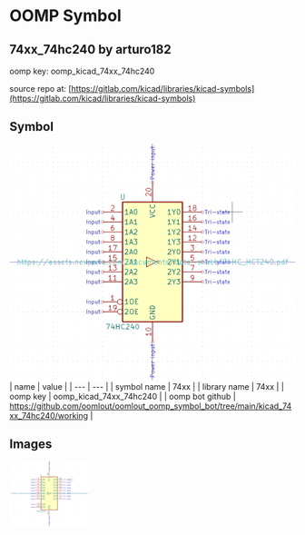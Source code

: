 # OOMP Symbol  
## 74xx_74hc240  by arturo182  
  
oomp key: oomp_kicad_74xx_74hc240  
  
source repo at: [https://gitlab.com/kicad/libraries/kicad-symbols](https://gitlab.com/kicad/libraries/kicad-symbols)  
## Symbol  
  
[![working.png](working_600.png)](working.png)  
| name | value | 
| --- | --- | 
| symbol name | 74xx | 
| library name | 74xx | 
| oomp key | oomp_kicad_74xx_74hc240 | 
| oomp bot github | https://github.com/oomlout/oomlout_oomp_symbol_bot/tree/main/kicad_74xx_74hc240/working | 
## Images  
  
[![working.png](working_140.png)](working.png)  
